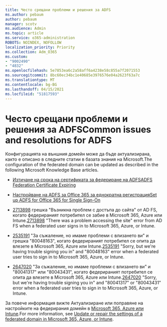 ```yaml
---
title: Често срещани проблеми и решения за ADFS
ms.author: pebaum
author: pebaum
manager: scotv
ms.audience: Admin
ms.topic: article
ms.service: o365-administration
ROBOTS: NOINDEX, NOFOLLOW
localization_priority: Priority
ms.collection: Adm_O365
ms.custom:
- "9002490"
- "4832"
ms.openlocfilehash: 5e7853ea6c2a58aff6a4238e58c855a7f2071553
ms.sourcegitcommit: 8bc60ec34bc1e40685e3976576e04a2623f63a7c
ms.translationtype: MT
ms.contentlocale: bg-BG
ms.lasthandoff: 04/15/2021
ms.locfileid: "51817593"
---
```

# <a name="common-issues-and-resolutions-for-adfs"></a><span data-ttu-id="5367d-102">Често срещани проблеми и решения за ADFS</span><span class="sxs-lookup"><span data-stu-id="5367d-102">Common issues and resolutions for ADFS</span></span>

<span data-ttu-id="5367d-103">Конфигурацията на външния домейн може да бъде актуализирана, както е описано в следните статии в базата знания на Microsoft.</span><span class="sxs-lookup"><span data-stu-id="5367d-103">The configuration of the federated domain can be updated as described in the following Microsoft Knowledge Base articles.</span></span>

- [<span data-ttu-id="5367d-104">Изтичане на срока на сертификата за федериране на ADFS</span><span class="sxs-lookup"><span data-stu-id="5367d-104">ADFS Federation Certificate Expiring</span></span>](adfs-federation-certificate-expiring.md)

- [<span data-ttu-id="5367d-105">Настройване на ADFS за Office 365 за еднократна регистрация</span><span class="sxs-lookup"><span data-stu-id="5367d-105">Set up ADFS for Office 365 for Single Sign-On</span></span>](https://docs.microsoft.com/office365/troubleshoot/active-directory/set-up-adfs-for-single-sign-on)

- <span data-ttu-id="5367d-106">[2713898](https://support.microsoft.com/help/2713898)  грешка "Възникна проблем с достъпа до сайта" от AD FS, когато федерираният потребител се забие в Microsoft 365, Azure или Intune.</span><span class="sxs-lookup"><span data-stu-id="5367d-106">[2713898](https://support.microsoft.com/help/2713898)  "There was a problem accessing the site" error from AD FS when a federated user signs in to Microsoft 365, Azure, or Intune.</span></span>

- <span data-ttu-id="5367d-107">[2535191](https://support.microsoft.com/help/2535191) "За съжаление, но имаме проблеми с влизането ви" и грешка "80048163", когато федерираният потребител се опита да влезете в Microsoft 365, Azure или Intune.</span><span class="sxs-lookup"><span data-stu-id="5367d-107">[2535191](https://support.microsoft.com/help/2535191) "Sorry, but we're having trouble signing you in" and "80048163" error when a federated user tries to sign in to Microsoft 365, Azure, or Intune.</span></span>

- <span data-ttu-id="5367d-108">[2647020](https://support.microsoft.com/help/2647020)   "За съжаление, но имаме проблеми с влизането ви" и "80041317" или "80043431", когато федерираният потребител се опита да влезете в Microsoft 365, Azure или Intune.</span><span class="sxs-lookup"><span data-stu-id="5367d-108">[2647020](https://support.microsoft.com/help/2647020)   "Sorry, but we're having trouble signing you in" and "80041317" or "80043431" error when a federated user tries to sign in to Microsoft 365, Azure, or Intune.</span></span>

<span data-ttu-id="5367d-109">За повече информация вижте Актуализиране или поправяне на настройките на федерирания домейн в [Microsoft 365, Azure или Intune](https://docs.microsoft.com/office365/troubleshoot/active-directory/update-federated-domain-office-365).</span><span class="sxs-lookup"><span data-stu-id="5367d-109">For more information, see [Update or repair the settings of a federated domain in Microsoft 365, Azure, or Intune](https://docs.microsoft.com/office365/troubleshoot/active-directory/update-federated-domain-office-365).</span></span>
